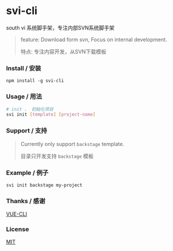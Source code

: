 # svi-cli
south vi 系统脚手架，专注内部SVN系统脚手架

> feature: Download form svn, Focus on internal development.
>
> 特点: 专注内容开发，从SVN下载模板


### Install / 安装

```
npm install -g svi-cli
```


### Usage / 用法

``` bash
# init 、 初始化项目
svi init [template] [project-name]

```


### Support / 支持

> Currently only support ``` backstage ``` template.
>
> 目录只开发支持 ``` backstage ``` 模板



### Example / 例子

```
svi init backstage my-project
```


### Thanks / 感谢
[VUE-CLI](https://github.com/vuejs/vue-cli)


### License

[MIT](http://opensource.org/licenses/MIT)